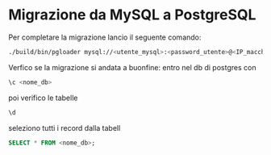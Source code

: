 # Migrazione da MySQL a PostgreSQL

Per completare la migrazione lancio il seguente comando:
```bash
./build/bin/pgloader mysql://<utente_mysql>:<password_utente>@<IP_macchina_mysql>/<nome_db> postgresql://<utente_postgres>:<password_utente>@localhost/<nome_db>
```
Verfico se la migrazione si andata a buonfine:
entro nel db di postgres con 
```sql
\c <nome_db>
```
poi verifico le tabelle
```sql
\d 
```
seleziono tutti i record dalla tabell
```sql
SELECT * FROM <nome_db>;
```

